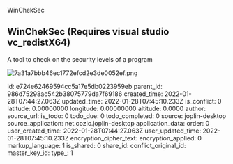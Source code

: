 WinChekSec

## WinChekSec (Requires visual studio vc_redistX64)

A tool to check on the security levels of a program

![7a31a7bbb46ec1772efcd2e3de0052ef.png](:/10f52be61489482d8a086c9c626f6be6)

id: e724e62469594cc5a17e5db0223959eb
parent_id: 986d75298ac542b38075779da7f69186
created_time: 2022-01-28T07:44:27.063Z
updated_time: 2022-01-28T07:45:10.233Z
is_conflict: 0
latitude: 0.00000000
longitude: 0.00000000
altitude: 0.0000
author: 
source_url: 
is_todo: 0
todo_due: 0
todo_completed: 0
source: joplin-desktop
source_application: net.cozic.joplin-desktop
application_data: 
order: 0
user_created_time: 2022-01-28T07:44:27.063Z
user_updated_time: 2022-01-28T07:45:10.233Z
encryption_cipher_text: 
encryption_applied: 0
markup_language: 1
is_shared: 0
share_id: 
conflict_original_id: 
master_key_id: 
type_: 1